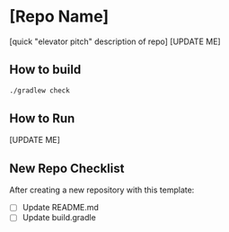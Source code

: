 # [Repo Name]

[quick "elevator pitch" description of repo]
[UPDATE ME]

## How to build

```bash
./gradlew check
```

## How to Run

[UPDATE ME]

## New Repo Checklist

After creating a new repository with this template:
- [ ] Update README.md
- [ ] Update build.gradle
